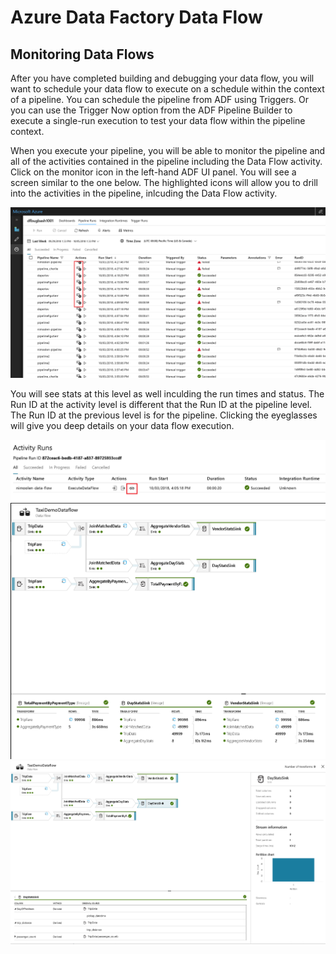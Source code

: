# Azure Data Factory Data Flow

## Monitoring Data Flows

After you have completed building and debugging your data flow, you will want to schedule your data flow to execute on a schedule within the context of a pipeline. You can schedule the pipeline from ADF using Triggers. Or you can use the Trigger Now option from the ADF Pipeline Builder to execute a single-run execution to test your data flow within the pipeline context.

When you execute your pipeline, you will be able to monitor the pipeline and all of the activities contained in the pipeline including the Data Flow activity. Click on the monitor icon in the left-hand ADF UI panel. You will see a screen similar to the one below. The highlighted icons will allow you to drill into the activities in the pipeline, inlcuding the Data Flow activity.

<img src="images/mon001.png" width="800">

You will see stats at this level as well inculding the run times and status. The Run ID at the activity level is different that the Run ID at the pipeline level. The Run ID at the previous level is for the pipeline. Clicking the eyeglasses will give you deep details on your data flow execution.

<img src="images/mon002.png" width="800">



<img src="images/mon003.png" width="800">

<img src="images/mon004.png" width="800"> 
